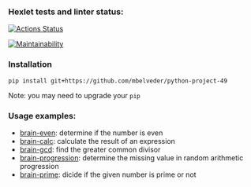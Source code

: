 ### Hexlet tests and linter status:
[![Actions Status](https://github.com/mbelveder/python-project-49/workflows/hexlet-check/badge.svg)](https://github.com/mbelveder/python-project-49/actions)

[![Maintainability](https://api.codeclimate.com/v1/badges/6782d3b6879fb613686b/maintainability)](https://codeclimate.com/github/mbelveder/python-project-49/maintainability)

### Installation

`pip install git+https://github.com/mbelveder/python-project-49`

Note: you may need to upgrade your `pip`

### Usage examples:
- [brain-even](https://asciinema.org/a/yFpz0zS0fx12CdZWrlbd3pxUO): determine if the number is even
- [brain-calc](https://asciinema.org/a/hwyChjqOheuYjJNP2QbvwI4yQ): calculate the result of an expression
- [brain-gcd](https://asciinema.org/a/4TDgiUaUXG4CUKCXiFbE7X5Cv): find the greater common divisor
- [brain-progression](https://asciinema.org/a/Fg29Tkoj4L1nA0hTos6g3xOMH): determine the missing value in random arithmetic progression
- [brain-prime](https://asciinema.org/a/RR1TI0BDoD1CPbP76TW96HHha): dicide if the given number is prime or not